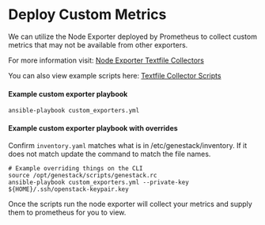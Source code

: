 # Deploy Custom Metrics

We can utilize the Node Exporter deployed by Prometheus to collect custom metrics that may not be available from other exporters.

For more information visit: [Node Exporter Textfile Collectors](https://github.com/prometheus/node_exporter?tab=readme-ov-file#textfile-collector)

You can also view example scripts here: [Textfile Collector Scripts](https://github.com/prometheus-community/node-exporter-textfile-collector-scripts)


#### Example custom exporter playbook

``` shell
ansible-playbook custom_exporters.yml
```

#### Example custom exporter playbook with overrides

Confirm `inventory.yaml` matches what is in /etc/genestack/inventory. If it does not match update the command to match the file names.

``` shell
# Example overriding things on the CLI
source /opt/genestack/scripts/genestack.rc
ansible-playbook custom_exporters.yml --private-key ${HOME}/.ssh/openstack-keypair.key
```

Once the scripts run the node exporter will collect your metrics and supply them to prometheus for you to view.
